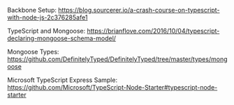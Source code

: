 Backbone Setup: https://blog.sourcerer.io/a-crash-course-on-typescript-with-node-js-2c376285afe1

TypeScript and Mongoose: https://brianflove.com/2016/10/04/typescript-declaring-mongoose-schema-model/

Mongoose Types: https://github.com/DefinitelyTyped/DefinitelyTyped/tree/master/types/mongoose

Microsoft TypeScript Express Sample: https://github.com/Microsoft/TypeScript-Node-Starter#typescript-node-starter

